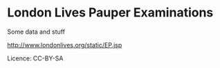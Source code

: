 # London Lives Pauper Examinations

Some data and stuff

http://www.londonlives.org/static/EP.jsp

Licence: CC-BY-SA
